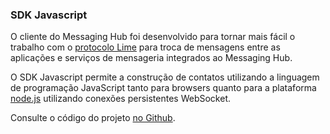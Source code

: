 ### SDK Javascript

O cliente do Messaging Hub foi desenvolvido para tornar mais fácil o trabalho com o [protocolo Lime](http://limeprotocol.org) para troca de mensagens entre as aplicações e serviços de mensageria integrados ao Messaging Hub.

O SDK Javascript permite a construção de contatos utilizando a linguagem de programação JavaScript tanto para browsers quanto para a plataforma [node.js](https://nodejs.org/) utilizando conexões persistentes WebSocket.

Consulte o código do projeto [no Github](https://github.com/takenet/messaginghub-client-js).

